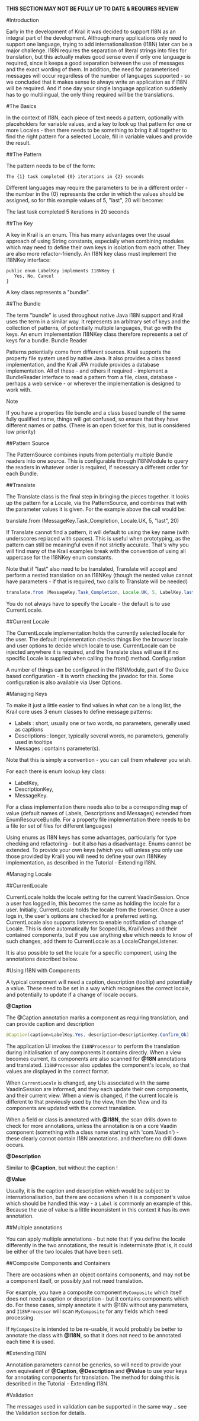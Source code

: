 **THIS SECTION MAY NOT BE FULLY UP TO DATE & REQUIRES REVIEW**

#Introduction

Early in the development of Krail it was decided to support I18N as an integral part of the development.  Although many applications only need to support one language, trying to add internationalisation (I18N) later can be a major challenge.   I18N  requires the separation of literal strings into files for translation, but this actually makes good sense even if only one language is required, since it keeps a good separation between the use of messages and the exact wording of them.  In addition, the need for parameterised messages will occur regardless of the number of languages supported - so we concluded that it makes sense to always write an application as if I18N  will be required.  And if one day your single language application suddenly has to go multilingual, the only thing required will be the translations. 

#The Basics

In the context of I18N, each piece of text needs a pattern, optionally with placeholders for variable values, and a key to look up that pattern for one or more Locales - then there needs to be something to bring it all together to find the right pattern for a selected Locale, fill in variable values and provide the result.

##The Pattern

The pattern needs to be of the form:
```
The {1} task completed {0} iterations in {2} seconds
```
Different languages may require the parameters to be  in a different order - the number in the {0} represents the order in which the values should be assigned, so for this example values of 5, "last", 20 will become:

The last task completed 5 iterations in 20 seconds

##The Key

A key in Krail is an enum.  This has many advantages over the usual approach of using String constants, especially when combining modules which may need to define their own keys in isolation from each other.  They are also more refactor-friendly.  An I18N key class must implement the I18NKey interface:
```
public enum LabelKey implements I18NKey {
   Yes, No, Cancel
}
```
A key class represents a "bundle".

##The Bundle

The term "bundle" is used throughout native Java I18N support and Krail uses the term in a similar way.  It represents an arbitrary set of keys and the collection of patterns, of potentially multiple languages, that go with the keys.  An enum implementation I18NKey class therefore represents a set of keys for a bundle.
Bundle Reader

Patterns potentially come from different sources.  Krail supports the property file system used by native Java.  It also provides a class based implementation, and the Krail JPA module provides a database implementation.  All of these - and others if required - implement a BundleReader interface to read a pattern from a file, class, database - perhaps a web service - or wherever the implementation is designed to work with. 


<div class="admonition note">
<p class="first admonition-title">Note</p>
<p class="last">If you have a properties file bundle and a class based bundle of the same fully qualified name, things will get confused, so ensure that they have different names or paths. (There is an open ticket for this, but is considered low priority)</p>
</div>

##Pattern Source

The PatternSource combines inputs from potentially multiple Bundle readers into one source.  This is configurable through I18NModule to query the readers in whatever order is required, if necessary a different order for each Bundle.

##Translate

The Translate class is the final step in bringing the pieces together.  It looks up the pattern for a Locale, via the PatternSource, and combines that with the parameter values it is given.  For the example above the call would be:

translate.from (MessageKey.Task_Completion, Locale.UK, 5, "last", 20)

If Translate cannot find a pattern, it will default to using the key name (with underscores replaced with spaces).  This is useful when prototyping, as the pattern can still be meaningful even if not strictly accurate.  That's why you will find many of the Krail examples break with the convention of using all uppercase for the I18NKey enum constants.

Note that if "last" also need to be translated, Translate will accept and perform a nested translation on an I18NKey (though the nested value cannot have parameters - if that is required, two calls to Translate will be needed)

```java
translate.from (MessageKey.Task_Completion, Locale.UK, 5, LabelKey.last, 20)
```

You do not always have to specify the Locale - the default is to use CurrentLocale.

##Current Locale

The CurrentLocale implementation holds the currently selected locale for the user.  The default implementation checks things like the browser locale and user options to decide which locale to use. CurrentLocale can be injected anywhere it is required, and the Translate class will use it if no specific Locale is supplied when calling the from() method.
Configuration

A number of things can be configured in the I18NModule, part of the Guice based configuration - it is worth checking the javadoc for this.  Some configuration is also available via User Options.

#Managing Keys

To make it just a little easier to find values in what can be a long list, the Krail core uses 3 enum classes to define message patterns:

- Labels : short, usually one or two words, no parameters, generally used as captions
- Descriptions : longer, typically several words, no parameters, generally used in tooltips
- Messages : contains parameter(s). 

Note that this is simply a convention - you can call them whatever you wish. 
 
For each there is enum lookup key class:

- LabelKey,
- DescriptionKey,
- MessageKey.

For a class implementation there needs also to be a corresponding map of value (default names of Labels, Descriptions and Messages) extended from EnumResourceBundle.
For a property file implementation there needs to be a file (or set of files for different languages)

Using enums as I18N keys has some advantages, particularly for type checking and refactoring - but it also has a disadvantage.  Enums cannot be extended. To provide your own keys (which you will unless you only use those provided by Krail) you will need to define your own I18NKey implementation, as described in the Tutorial - Extending I18N.


#Managing Locale

##CurrentLocale

CurrentLocale holds the locale setting for the current VaadinSession.  Once a user has logged in, this becomes the same as holding the locale for a user.  Initially, CurrentLocale holds the locale from the browser.  Once a user logs in, the user's options are checked for a preferred setting.  CurrentLocale also supports listeners to enable notification of change of Locale.  This is done automatically for ScopedUIs, KrailViews and their contained components, but if you use anything else which needs to know of such changes, add them to CurrentLocale as a LocaleChangeListener.

It is also possible to set  the locale for a specific component, using the annotations described below.

#Using I18N with Components

A typical component will need a caption, description (tooltip) and potentially a value.   These need to be set in a way which recognises the correct locale, and potentially to update if a change of locale occurs.

**@Caption**

The @Caption annotation marks a component as requiring translation, and can provide caption and description

```java
@Caption(caption=LabelKey.Yes, description=DescriptionKey.Confirm_Ok)
```

The application UI invokes the ```I18NProcessor``` to perform the translation during initialisation of any components it contains directly.  When a view becomes current, its components are also scanned for **@18N** annotations and translated.  ```I18NProcessor``` also updates the component's locale, so that values are displayed in the correct format.

When ```CurrentLocale``` is changed, any UIs associated with the same VaadinSession are informed, and they each update their own components, and their current view.  When a view is changed, if the current locale is different to that previously used by the view, then the View and its components are updated with the correct translation.

When a field or class is annotated with **@I18N**, the scan drills down to check for more annotations, unless the annotation is on a core Vaadin component (something with a class name starting with 'com.Vaadin') - these clearly cannot contain I18N annotations. and therefore no drill down occurs.

**@Description**

Similar to **@Caption**, but without the caption !

**@Value**

Usually, it is the caption and description which would be subject to internationalisation, but there are occasions when it is a component's value which should be handled this way - a ```Label``` is commonly an example of this. Because the use of value is a little inconsistent in this context it has its own annotation.  

##Multiple annotations

You can apply multiple annotations - but note that if you define the locale differently in the two annotations, the result is indeterminate (that is, it could be either of the two locales that have been set).

##Composite Components and Containers

There are occasions when an object contains components, and may not be a component itself, or possibly just not need translation.

For example, you have a composite component ```MyComposite``` which itself does not need a caption or description  - but it contains components which do.  For these cases, simply annotate it with @18N without any parameters, and ```I18NProcessor``` will scan ```MyComposite``` for any fields which need processing.

If ```MyComposite``` is intended to be re-usable, it would probably be better to annotate the class with **@I18N**, so that it does not need to be annotated each time it is used.

#Extending I18N

Annotation parameters cannot be generics, so will need to provide your own equivalent of **@Caption**, **@Description** and **@Value** to use your keys for annotating components for translation.  The method for doing this is described in the Tutorial - Extending I18N.


#Validation

The messages used in validation can be supported in the same way .. see the Validation section for details.

